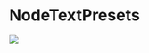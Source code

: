 # NodeTextPresets

![](https://github.com/ugorek000/NodeTextPresets/assets/120259754/61d57734-58d0-4a04-a347-9a88359b0531)
